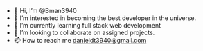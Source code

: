- 👋 Hi, I’m @Bman3940
- 👀 I’m interested in becoming the best developer in the universe.
- 🌱 I’m currently learning full stack web development
- 💞️ I’m looking to collaborate on assigned projects.
- 📫 How to reach me danieldt3940@gmail.com

<!---
Bman3940/Bman3940 is a ✨ special ✨ repository because its `README.md` (this file) appears on your GitHub profile.
You can click the Preview link to take a look at your changes.
--->
